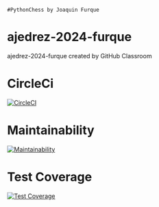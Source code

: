     #PythonChess by Joaquin Furque
    
# ajedrez-2024-furque
ajedrez-2024-furque created by GitHub Classroom

# CircleCi
[![CircleCI](https://dl.circleci.com/status-badge/img/gh/um-computacion-tm/ajedrez-2024-furque/tree/main.svg?style=svg)](https://dl.circleci.com/status-badge/redirect/gh/um-computacion-tm/ajedrez-2024-furque/tree/main)

# Maintainability
[![Maintainability](https://api.codeclimate.com/v1/badges/822f418a868705701fcf/maintainability)](https://codeclimate.com/github/um-computacion-tm/ajedrez-2024-furque/maintainability)

# Test Coverage
[![Test Coverage](https://api.codeclimate.com/v1/badges/822f418a868705701fcf/test_coverage)](https://codeclimate.com/github/um-computacion-tm/ajedrez-2024-furque/test_coverage)